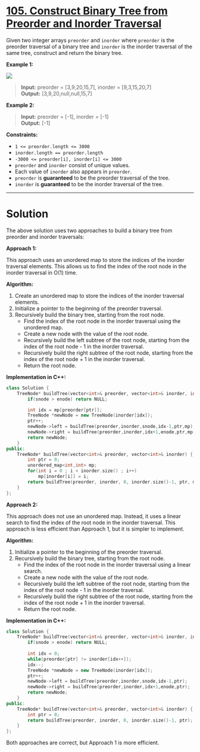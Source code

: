 # [105. Construct Binary Tree from Preorder and Inorder Traversal](https://leetcode.com/problems/construct-binary-tree-from-preorder-and-inorder-traversal/)

Given two integer arrays `preorder` and `inorder` where `preorder` is the preorder traversal of a binary tree and `inorder` is the inorder traversal of the same tree, construct and return the binary tree.

**Example 1:**

![](https://assets.leetcode.com/uploads/2021/02/19/tree.jpg)

>**Input:** preorder = [3,9,20,15,7], inorder = [9,3,15,20,7]<br>
**Output:** [3,9,20,null,null,15,7]

**Example 2:**

>**Input:** preorder = [-1], inorder = [-1]<br>
**Output:** [-1]
 

**Constraints:**

- `1 <= preorder.length <= 3000`
- `inorder.length == preorder.length`
- `-3000 <= preorder[i], inorder[i] <= 3000`
- `preorder` and `inorder` consist of unique values.
- Each value of `inorder` also appears in `preorder`.
- `preorder` is **guaranteed** to be the preorder traversal of the tree.
- `inorder` is **guaranteed** to be the inorder traversal of the tree.
---
# Solution

The above solution uses two approaches to build a binary tree from preorder and inorder traversals:

**Approach 1:**

This approach uses an unordered map to store the indices of the inorder traversal elements. This allows us to find the index of the root node in the inorder traversal in O(1) time.

**Algorithm:**

1. Create an unordered map to store the indices of the inorder traversal elements.
2. Initialize a pointer to the beginning of the preorder traversal.
3. Recursively build the binary tree, starting from the root node.
    * Find the index of the root node in the inorder traversal using the unordered map.
    * Create a new node with the value of the root node.
    * Recursively build the left subtree of the root node, starting from the index of the root node - 1 in the inorder traversal.
    * Recursively build the right subtree of the root node, starting from the index of the root node + 1 in the inorder traversal.
    * Return the root node.

**Implementation in C++:**

```c++
class Solution {
    TreeNode* buildTree(vector<int>& preorder, vector<int>& inorder, int snode, int enode, int &ptr ,unordered_map<int,int> &mp){
        if(snode > enode) return NULL;

        int idx = mp[preorder[ptr]];
        TreeNode *newNode = new TreeNode(inorder[idx]);
        ptr++;
        newNode->left = buildTree(preorder,inorder,snode,idx-1,ptr,mp);
        newNode->right = buildTree(preorder,inorder,idx+1,enode,ptr,mp);
        return newNode;
    }
public:
    TreeNode* buildTree(vector<int>& preorder, vector<int>& inorder) {
        int ptr = 0;
        unordered_map<int,int> mp;
        for(int i = 0 ; i < inorder.size() ; i++)
            mp[inorder[i]] = i;
        return buildTree(preorder, inorder, 0, inorder.size()-1, ptr, mp);
    }
};
```

**Approach 2:**

This approach does not use an unordered map. Instead, it uses a linear search to find the index of the root node in the inorder traversal. This approach is less efficient than Approach 1, but it is simpler to implement.

**Algorithm:**

1. Initialize a pointer to the beginning of the preorder traversal.
2. Recursively build the binary tree, starting from the root node.
    * Find the index of the root node in the inorder traversal using a linear search.
    * Create a new node with the value of the root node.
    * Recursively build the left subtree of the root node, starting from the index of the root node - 1 in the inorder traversal.
    * Recursively build the right subtree of the root node, starting from the index of the root node + 1 in the inorder traversal.
    * Return the root node.

**Implementation in C++:**

```c++
class Solution {
    TreeNode* buildTree(vector<int>& preorder, vector<int>& inorder, int snode, int enode, int &ptr){
        if(snode > enode) return NULL;
        
        int idx = 0;
        while(preorder[ptr] != inorder[idx++]);
        idx--;
        TreeNode *newNode = new TreeNode(inorder[idx]);
        ptr++;
        newNode->left = buildTree(preorder,inorder,snode,idx-1,ptr);
        newNode->right = buildTree(preorder,inorder,idx+1,enode,ptr);
        return newNode;
    }
public:
    TreeNode* buildTree(vector<int>& preorder, vector<int>& inorder) {
        int ptr = 0;
        return buildTree(preorder, inorder, 0, inorder.size()-1, ptr);
    }
};
```

Both approaches are correct, but Approach 1 is more efficient.